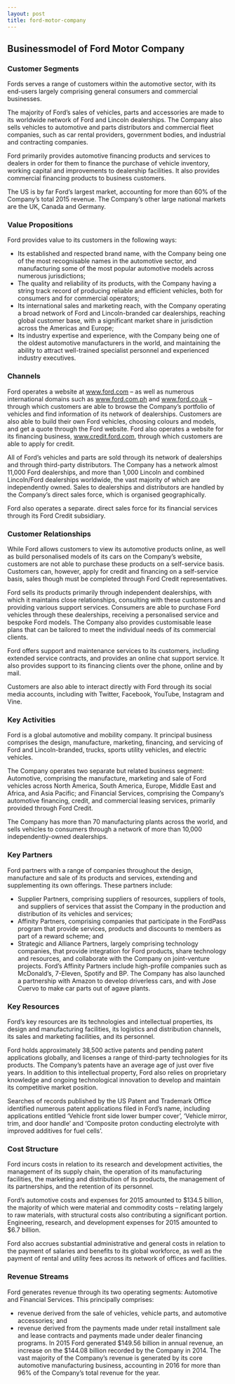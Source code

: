 ```yaml
---
layout: post
title: ford-motor-company
---
```


Businessmodel of Ford Motor Company
------------------------------------

### Customer Segments

Fords serves a range of customers within the automotive sector, with its end-users largely comprising general consumers and commercial businesses.

The majority of Ford’s sales of vehicles, parts and accessories are made to its worldwide network of Ford and Lincoln dealerships. The Company also sells vehicles to automotive and parts distributors and commercial fleet companies, such as car rental providers, government bodies, and industrial and contracting companies.

Ford primarily provides automotive financing products and services to dealers in order for them to finance the purchase of vehicle inventory, working capital and improvements to dealership facilities. It also provides commercial financing products to business customers.

The US is by far Ford’s largest market, accounting for more than 60% of the Company’s total 2015 revenue. The Company’s other large national markets are the UK, Canada and Germany.

### Value Propositions

Ford provides value to its customers in the following ways:

 * Its established and respected brand name, with the Company being one of the most recognisable names in the automotive sector, and manufacturing some of the most popular automotive models across numerous jurisdictions;
* The quality and reliability of its products, with the Company having a string track record of producing reliable and efficient vehicles, both for consumers and for commercial operators;
* Its international sales and marketing reach, with the Company operating a broad network of Ford and Lincoln-branded car dealerships, reaching global customer base, with a significant market share in jurisdiction across the Americas and Europe;
* Its industry expertise and experience, with the Company being one of the oldest automotive manufacturers in the world, and maintaining the ability to attract well-trained specialist personnel and experienced industry executives.
 ### Channels

Ford operates a website at www.ford.com – as well as numerous international domains such as www.ford.com.ph and www.ford.co.uk – through which customers are able to browse the Company’s portfolio of vehicles and find information of its network of dealerships. Customers are also able to build their own Ford vehicles, choosing colours and models, and get a quote through the Ford website. Ford also operates a website for its financing business, www.credit.ford.com, through which customers are able to apply for credit.

All of Ford’s vehicles and parts are sold through its network of dealerships and through third-party distributors. The Company has a network almost 11,000 Ford dealerships, and more than 1,000 Lincoln and combined Lincoln/Ford dealerships worldwide, the vast majority of which are independently owned. Sales to dealerships and distributors are handled by the Company’s direct sales force, which is organised geographically.

Ford also operates a separate. direct sales force for its financial services through its Ford Credit subsidiary.

### Customer Relationships

While Ford allows customers to view its automotive products online, as well as build personalised models of its cars on the Company’s website, customers are not able to purchase these products on a self-service basis. Customers can, however, apply for credit and financing on a self-service basis, sales though must be completed through Ford Credit representatives.

Ford sells its products primarily through independent dealerships, with which it maintains close relationships, consulting with these customers and providing various support services. Consumers are able to purchase Ford vehicles through these dealerships, receiving a personalised service and bespoke Ford models. The Company also provides customisable lease plans that can be tailored to meet the individual needs of its commercial clients.

Ford offers support and maintenance services to its customers, including extended service contracts, and provides an online chat support service. It also provides support to its financing clients over the phone, online and by mail.

Customers are also able to interact directly with Ford through its social media accounts, including with Twitter, Facebook, YouTube, Instagram and Vine.

### Key Activities

Ford is a global automotive and mobility company. It principal business comprises the design, manufacture, marketing, financing, and servicing of Ford and Lincoln-branded, trucks, sports utility vehicles, and electric vehicles.

The Company operates two separate but related business segment: Automotive, comprising the manufacture, marketing and sale of Ford vehicles across North America, South America, Europe, Middle East and Africa, and Asia Pacific; and Financial Services, comprising the Company’s automotive financing, credit, and commercial leasing services, primarily provided through Ford Credit.

The Company has more than 70 manufacturing plants across the world, and sells vehicles to consumers through a network of more than 10,000 independently-owned dealerships.

### Key Partners

Ford partners with a range of companies throughout the design, manufacture and sale of its products and services, extending and supplementing its own offerings. These partners include:

 * Supplier Partners, comprising suppliers of resources, suppliers of tools, and suppliers of services that assist the Company in the production and distribution of its vehicles and services;
* Affinity Partners, comprising companies that participate in the FordPass program that provide services, products and discounts to members as part of a reward scheme; and
* Strategic and Alliance Partners, largely comprising technology companies, that provide integration for Ford products, share technology and resources, and collaborate with the Company on joint-venture projects.
 Ford’s Affinity Partners include high-profile companies such as McDonald’s, 7-Eleven, Spotify and BP. The Company has also launched a partnership with Amazon to develop driverless cars, and with Jose Cuervo to make car parts out of agave plants.

### Key Resources

Ford’s key resources are its technologies and intellectual properties, its design and manufacturing facilities, its logistics and distribution channels, its sales and marketing facilities, and its personnel.

Ford holds approximately 38,500 active patents and pending patent applications globally, and licenses a range of third-party technologies for its products. The Company’s patents have an average age of just over five years. In addition to this intellectual property, Ford also relies on proprietary knowledge and ongoing technological innovation to develop and maintain its competitive market position.

Searches of records published by the US Patent and Trademark Office identified numerous patent applications filed in Ford’s name, including applications entitled ‘Vehicle front side lower bumper cover’, ‘Vehicle mirror, trim, and door handle’ and ‘Composite proton conducting electrolyte with improved additives for fuel cells’.

### Cost Structure

Ford incurs costs in relation to its research and development activities, the management of its supply chain, the operation of its manufacturing facilities, the marketing and distribution of its products, the management of its partnerships, and the retention of its personnel.

Ford’s automotive costs and expenses for 2015 amounted to $134.5 billion, the majority of which were material and commodity costs – relating largely to raw materials, with structural costs also contributing a significant portion. Engineering, research, and development expenses for 2015 amounted to $6.7 billion.

Ford also accrues substantial administrative and general costs in relation to the payment of salaries and benefits to its global workforce, as well as the payment of rental and utility fees across its network of offices and facilities.

### Revenue Streams

Ford generates revenue through its two operating segments: Automotive and Financial Services. This principally comprises:

 * revenue derived from the sale of vehicles, vehicle parts, and automotive accessories; and
* revenue derived from the payments made under retail installment sale and lease contracts and payments made under dealer financing programs.
 In 2015 Ford generated $149.56 billion in annual revenue, an increase on the $144.08 billion recorded by the Company in 2014. The vast majority of the Company’s revenue is generated by its core automotive manufacturing business, accounting in 2016 for more than 96% of the Company’s total revenue for the year.

